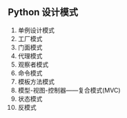 ## Python 设计模式
1. 单例设计模式
2. 工厂模式
3. 门面模式
4. 代理模式
5. 观察者模式
6. 命令模式
7. 模板方法模式
8. 模型-视图-控制器——复合模式(MVC)
9. 状态模式
10. 反模式
